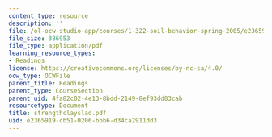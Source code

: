 ```yaml
---
content_type: resource
description: ''
file: /ol-ocw-studio-app/courses/1-322-soil-behavior-spring-2005/e2365919cb510206bbb6d34ca2911dd3_strengthclayslad.pdf
file_size: 386953
file_type: application/pdf
learning_resource_types:
- Readings
license: https://creativecommons.org/licenses/by-nc-sa/4.0/
ocw_type: OCWFile
parent_title: Readings
parent_type: CourseSection
parent_uid: 4fa82c02-4e13-8bdd-2149-8ef93dd83cab
resourcetype: Document
title: strengthclayslad.pdf
uid: e2365919-cb51-0206-bbb6-d34ca2911dd3
---
```

